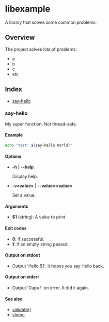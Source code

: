 # libexample

A library that solves some common problems.

## Overview

The project solves lots of problems:
* a
* b
* c
* etc

## Index

* [say-hello](#say-hello)

### say-hello

My super function.
Not thread-safe.

#### Example

```bash
echo "test: $(say-hello World)"
```

#### Options

* **-h** | **--help**

  Display help.

* **-v\<value\>** | **--value=\<value\>**

  Set a value.

#### Arguments

* **$1** (string): A value to print

#### Exit codes

* **0**: If successful.
* **1**: If an empty string passed.

#### Output on stdout

* Output 'Hello $1'.
  It hopes you say Hello back.

#### Output on stderr

* Output 'Oups !' on error.
  It did it again.

#### See also

* [validate()](#validate)
* [shdoc](https://github.com/reconquest/shdoc).


